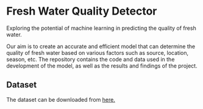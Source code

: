 # Fresh Water Quality Detector
Exploring the potential of machine learning in predicting the quality of fresh water. 

 Our aim is to create an accurate and efficient model that can determine the quality of fresh water based on various factors such as source, location, season, etc. The repository contains the code and data used in the development of the model, as well as the results and findings of the project.
 
 ## Dataset
 
 The dataset can be downloaded from [here.](https://s3-ap-southeast-1.amazonaws.com/he-public-data/datasetab75fb3.zip)
 
 
